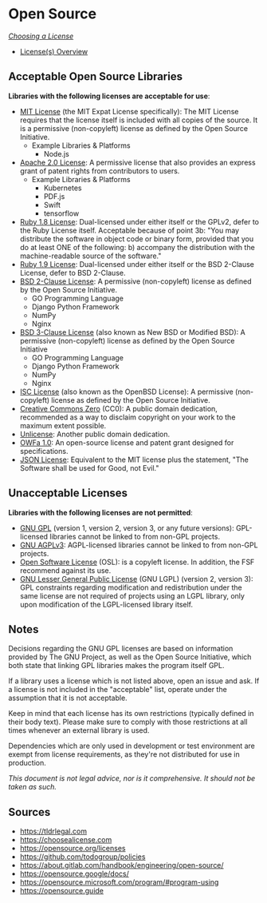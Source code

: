 # Open Source #

[*Choosing a License*](https://choosealicense.com)
- [License(s) Overview](https://choosealicense.com/licenses/)

## Acceptable Open Source Libraries ##

**Libraries with the following licenses are acceptable for use**:

- [MIT License](https://choosealicense.com/licenses/mit/) (the MIT Expat License specifically): The MIT License requires that the license itself is included with all copies of the source. It is a permissive (non-copyleft) license as defined by the Open Source Initiative.
    - Example Libraries & Platforms
        - Node.js
- [Apache 2.0 License](https://choosealicense.com/licenses/apache-2.0/): A permissive license that also provides an express grant of patent rights from contributors to users.
    - Example Libraries & Platforms
        - Kubernetes
        - PDF.js
        - Swift
        - tensorflow
- [Ruby 1.8 License](https://github.com/ruby/ruby/blob/ruby_1_8_6/COPYING): Dual-licensed under either itself or the GPLv2, defer to the Ruby License itself. Acceptable because of point 3b: "You may distribute the software in object code or binary form, provided that you do at least ONE of the following: b) accompany the distribution with the machine-readable source of the software."
- [Ruby 1.9 License](https://www.ruby-lang.org/en/about/license.txt): Dual-licensed under either itself or the BSD 2-Clause License, defer to BSD 2-Clause.
- [BSD 2-Clause License](https://opensource.org/licenses/BSD-2-Clause): A permissive (non-copyleft) license as defined by the Open Source Initiative.
    - GO Programming Language
    - Django Python Framework
    - NumPy
    - Nginx
- [BSD 3-Clause License](https://opensource.org/licenses/BSD-3-Clause) (also known as New BSD or Modified BSD): A permissive (non-copyleft) license as defined by the Open Source Initiative
    - GO Programming Language
    - Django Python Framework
    - NumPy
    - Nginx
- [ISC License](https://opensource.org/licenses/ISC) (also known as the OpenBSD License): A permissive (non-copyleft) license as defined by the Open Source Initiative.
- [Creative Commons Zero](https://creativecommons.org/publicdomain/zero/1.0/) (CC0): A public domain dedication, recommended as a way to disclaim copyright on your work to the maximum extent possible.
- [Unlicense](https://unlicense.org/): Another public domain dedication.
- [OWFa 1.0](http://www.openwebfoundation.org/legal/the-owf-1-0-agreements/owfa-1-0): An open-source license and patent grant designed for specifications.
- [JSON License](https://www.json.org/license.html): Equivalent to the MIT license plus the statement, "The Software shall be used for Good, not Evil."

## Unacceptable Licenses ##

**Libraries with the following licenses are not permitted**:

- [GNU GPL](https://choosealicense.com/licenses/gpl-3.0/) (version 1, version 2, version 3, or any future versions): GPL-licensed libraries cannot be linked to from non-GPL projects.
- [GNU AGPLv3](https://choosealicense.com/licenses/agpl-3.0/): AGPL-licensed libraries cannot be linked to from non-GPL projects.
- [Open Software License](https://opensource.org/licenses/OSL-3.0) (OSL): is a copyleft license. In addition, the FSF recommend against its use.
- [GNU Lesser General Public License](https://choosealicense.com/licenses/lgpl-3.0/) (GNU LGPL) (version 2, version 3): GPL constraints regarding modification and redistribution under the same license are not required of projects using an LGPL library, only upon modification of the LGPL-licensed library itself.

## Notes ##

Decisions regarding the GNU GPL licenses are based on information provided by The GNU Project, as well as the Open Source Initiative, which both state that linking GPL libraries makes the program itself GPL.

If a library uses a license which is not listed above, open an issue and ask. If a license is not included in the "acceptable" list, operate under the assumption that it is not acceptable.

Keep in mind that each license has its own restrictions (typically defined in their body text). Please make sure to comply with those restrictions at all times whenever an external library is used.

Dependencies which are only used in development or test environment are exempt from license requirements, as they're not distributed for use in production.

*This document is not legal advice, nor is it comprehensive. It should not be taken as such.*

## Sources ##

- https://tldrlegal.com
- https://choosealicense.com
- https://opensource.org/licenses
- https://github.com/todogroup/policies
- https://about.gitlab.com/handbook/engineering/open-source/
- https://opensource.google/docs/
- https://opensource.microsoft.com/program/#program-using
- https://opensource.guide